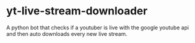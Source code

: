# yt-live-stream-downloader
A python bot that checks if a youtuber is live with the google youtube api and then auto downloads every new live stream.

